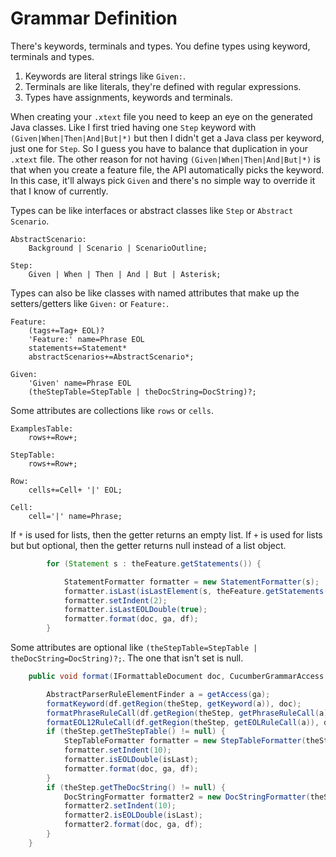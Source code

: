 # Grammar Definition

There's keywords, terminals and types. You define types using keyword, terminals and types.

1. Keywords are literal strings like `Given:`. 
2. Terminals are like literals, they're defined with regular expressions.
3. Types have assignments, keywords and terminals.

When creating your `.xtext` file you need to keep an eye on the generated Java classes.
Like I first tried having one `Step` keyword with `(Given|When|Then|And|But|*)` but then I didn't get a Java class per keyword, just one for `Step`.
So I guess you have to balance that duplication in your `.xtext` file.
The other reason for not having `(Given|When|Then|And|But|*)` is that when you create a feature file, the API automatically picks the keyword. In this case, it'll always pick `Given` and there's no simple way to override it that I know of currently.

Types can be like interfaces or abstract classes like `Step` or `Abstract Scenario`.

```xtext
AbstractScenario:
	Background | Scenario | ScenarioOutline;

Step:
	Given | When | Then | And | But | Asterisk;
```

Types can also be like classes with named attributes that make up the setters/getters like `Given:` or `Feature:`.

```xtext
Feature:
	(tags+=Tag+ EOL)?
	'Feature:' name=Phrase EOL
	statements+=Statement*
	abstractScenarios+=AbstractScenario*;

Given:
	'Given' name=Phrase EOL
	(theStepTable=StepTable | theDocString=DocString)?;
```

Some attributes are collections like `rows` or `cells`. 

```xtext
ExamplesTable:
	rows+=Row+;

StepTable:
	rows+=Row+;

Row:
	cells+=Cell+ '|' EOL;

Cell:
	cell='|' name=Phrase;
```

If `*` is used for lists, then the getter returns an empty list.
If `+` is used for lists but but optional, then the getter returns null instead of a list object.

```java
		for (Statement s : theFeature.getStatements()) {

			StatementFormatter formatter = new StatementFormatter(s);
			formatter.isLast(isLastElement(s, theFeature.getStatements()));
			formatter.setIndent(2);
			formatter.isLastEOLDouble(true);
			formatter.format(doc, ga, df);
		}
```

Some attributes are optional like `(theStepTable=StepTable | theDocString=DocString)?;`. 
The one that isn't set is null.

```java
	public void format(IFormattableDocument doc, CucumberGrammarAccess ga, CucumberFormatter df) {

		AbstractParserRuleElementFinder a = getAccess(ga);
		formatKeyword(df.getRegion(theStep, getKeyword(a)), doc);
		formatPhraseRuleCall(df.getRegion(theStep, getPhraseRuleCall(a)), doc);
		formatEOL12RuleCall(df.getRegion(theStep, getEOLRuleCall(a)), doc);
		if (theStep.getTheStepTable() != null) {
			StepTableFormatter formatter = new StepTableFormatter(theStep.getTheStepTable());
			formatter.setIndent(10);
			formatter.isEOLDouble(isLast);
			formatter.format(doc, ga, df);
		}
		if (theStep.getTheDocString() != null) {
			DocStringFormatter formatter2 = new DocStringFormatter(theStep.getTheDocString());
			formatter2.setIndent(10);
			formatter2.isEOLDouble(isLast);
			formatter2.format(doc, ga, df);
		}
	}
```